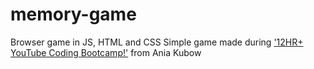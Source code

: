# memory-game
Browser game in JS, HTML and CSS 
Simple game made during ['12HR+ YouTube Coding Bootcamp!'](https://www.youtube.com/watch?v=Xm4BObh4MhI&t=40073s&ab_channel=CodewithAniaKub%C3%B3w) from Ania Kubow
